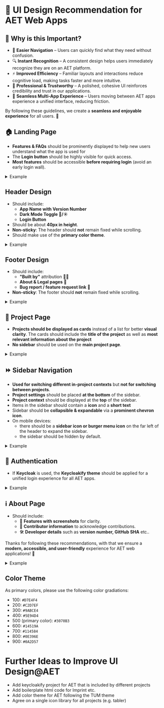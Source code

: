 # 🎨 UI Design Recommendation for AET Web Apps  

## 🎯 Why is this Important?  

- 🧭 **Easier Navigation** – Users can quickly find what they need without confusion.  
- 🔍 **Instant Recognition** – A consistent design helps users immediately recognize they are on an AET platform.  
- ⚡ **Improved Efficiency** – Familiar layouts and interactions reduce cognitive load, making tasks faster and more intuitive.  
- 🎯 **Professional & Trustworthy** – A polished, cohesive UI reinforces credibility and trust in our applications.  
- 📱 **Seamless Multi-App Experience** – Users moving between AET apps experience a unified interface, reducing friction.  

By following these guidelines, we create a **seamless and enjoyable experience** for all users. 🚀  

## 🏠 Landing Page  
- **Features & FAQs** should be prominently displayed to help new users understand what the app is used for 
- The **Login button** should be highly visible for quick access.  
- **Most features** should be accessible **before requiring login** (avoid an early login wall).  

<details>
<summary>Example</summary>

![Landing Page](design_screenshots/landing_page.png)
</details>

## Header Design  
- Should include:
    - **App Name with Version Number**
    - **Dark Mode Toggle 🌙/☀️**
    - **Login Button**
- Should be about **40px in height**.  
- **Non-sticky**: The header should **not** remain fixed while scrolling.
- Should make use of the **primary color theme**.

<details>
<summary>Example</summary>

![Header Design](design_screenshots/header.png)
</details>

## Footer Design  
- Should include:  
  - **"Built by"** attribution 👨‍💻  
  - **About & Legal pages** 📜  
  - **Bug report / feature request link** 🐞 
- **Non-sticky**: The footer should **not** remain fixed while scrolling.  

<details>
<summary>Example</summary>

![Footer Design](design_screenshots/footer.png)
</details> 

## 📂 Project Page  
- **Projects should be displayed as cards** instead of a list for better **visual clarity**. The cards should include the **title of the project** as well as **most relevant information about the project**
- **No sidebar** should be used on the **main project page**.  

<details>
<summary>Example</summary>

![Project card](design_screenshots/project_card.png)
</details> 

## ⏩ Sidebar Navigation  
- **Used for switching different in-project contexts** but **not for switching between projects**.  
- **Project settings** should be placed **at the bottom** of the sidebar.  
- **Project context** should be displayed at the **top** of the sidebar.
- Items in the sidebar should contain a **icon** and a **short text**
- Sidebar should be **collapsible & expandable** via a **prominent chevron icon**.
- On mobile devices:
    - there should be a **sidebar icon or burger menu icon** on the far left of the header to expand the sidebar.
    - the sidebar should be hidden by default.

<details>
<summary>Example</summary>

![Sidebar](design_screenshots/sidebar1.png)
![Sidebar](design_screenshots/sidebar2.png)
</details> 

## 🔐 Authentication  
- If **Keycloak** is used, the **Keycloakify theme** should be applied for a unified login experience for all AET apps. 

<details>
<summary>Example</summary>

![Login](design_screenshots/login.png)
</details> 

## ℹ️ About Page  
- Should include:  
  - 📸 **Features with screenshots** for clarity.  
  - 🤝 **Contributor information**  to acknowledge contributions.  
  - 🛠️ **Developer details** such as **version number, GitHub SHA** etc..  

Thanks for following these recommendations, with that we ensure a **modern, accessible, and user-friendly** experience for AET web applications! 🚀  

<details>
<summary>Example</summary>

![Login](design_screenshots/about.png)
</details> 

## Color Theme
As primary colors, please use the following color gradiations:
- 100: `#D7E4F4` 
- 200: `#C2D7EF`
- 300: `#9ABCE4`
- 400: `#5E94D4`
- 500 (primary color): `#3070B3`
- 600: `#14519A`
- 700: `#114584`
- 800: `#0E396E`
- 900: `#0A2D57`

# Further Ideas to Improve UI Design@AET
- Add keycloakify project for AET that is included by different projects
- Add boilerplate html code for Imprint etc.
- Add color theme for AET following the TUM theme
- Agree on a single icon library for all projects (e.g. tabler)

